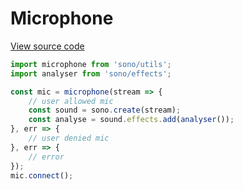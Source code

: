 # Microphone

[View source code](../utils/microphone.js)

```javascript
import microphone from 'sono/utils';
import analyser from 'sono/effects';

const mic = microphone(stream => {
    // user allowed mic
	const sound = sono.create(stream);
    const analyse = sound.effects.add(analyser());
}, err => {
	// user denied mic
}, err => {
	// error
});
mic.connect();
```
